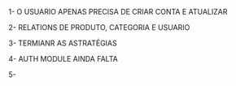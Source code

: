 1- O USUARIO APENAS PRECISA DE CRIAR CONTA E ATUALIZAR

2- RELATIONS DE PRODUTO, CATEGORIA E USUARIO

3- TERMIANR AS ASTRATÉGIAS

4- AUTH MODULE AINDA FALTA

5- 

